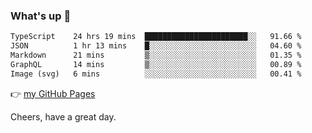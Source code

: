 ### What's up 👋

<!--START_SECTION:waka-->

```txt
TypeScript    24 hrs 19 mins  ███████████████████████░░   91.66 %
JSON          1 hr 13 mins    █░░░░░░░░░░░░░░░░░░░░░░░░   04.60 %
Markdown      21 mins         ▒░░░░░░░░░░░░░░░░░░░░░░░░   01.35 %
GraphQL       14 mins         ▒░░░░░░░░░░░░░░░░░░░░░░░░   00.89 %
Image (svg)   6 mins          ░░░░░░░░░░░░░░░░░░░░░░░░░   00.41 %
```

<!--END_SECTION:waka-->

👉 [my GitHub Pages](https://ykzhukian.github.io)

Cheers, have a great day.

